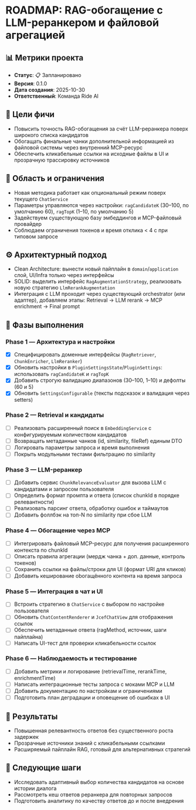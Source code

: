 # ROADMAP: RAG-обогащение с LLM-реранкером и файловой агрегацией

## 📊 Метрики проекта
- **Статус**: 📋 Запланировано
- **Версия**: 0.1.0
- **Дата создания**: 2025-10-30
- **Ответственный**: Команда Ride AI

## 🎯 Цели фичи
- Повысить точность RAG-обогащения за счёт LLM-реранкера поверх широкого списка кандидатов
- Обогащать финальные чанки дополнительной информацией из файловой системы через внутренний MCP-ресурс
- Обеспечить кликабельные ссылки на исходные файлы в UI и прозрачную трассировку источников

## 🧩 Область и ограничения
- Новая методика работает как опциональный режим поверх текущего `ChatService`
- Параметры управляются через настройки: `ragCandidateK` (30–100, по умолчанию 60), `ragTopK` (1–10, по умолчанию 5)
- Задействуем существующую базу эмбеддингов и MCP-файловый провайдер
- Соблюдаем ограничения токенов и время отклика < 4 c при типовом запросе

## ⚙️ Архитектурный подход
- Clean Architecture: вынести новый пайплайн в `domain`/`application` слой, UI/Infra только через интерфейсы
- SOLID: выделить интерфейс `RagAugmentationStrategy`, реализовать новую стратегию `LlmRerankAugmentation`
- Интеграция с LLM проходит через существующий orchestrator (или адаптер), добавляем этапы: Retrieval → LLM rerank → MCP enrichment → Final prompt

## 📅 Фазы выполнения

### Phase 1 — Архитектура и настройки
- [x] Специфицировать доменные интерфейсы (`RagRetriever`, `ChunkEnricher`, `LlmReranker`)
- [x] Обновить настройки в `PluginSettingsState`/`PluginSettings`: использовать `ragCandidateK` и `ragTopK`
- [x] Добавить строгую валидацию диапазонов (30–100, 1–10) и дефолты (60 и 5)
- [x] Обновить `SettingsConfigurable` (тексты подсказок и валидация через setters)

### Phase 2 — Retrieval и кандидаты
- [ ] Реализовать расширенный поиск в `EmbeddingService` с конфигурируемым количеством кандидатов
- [ ] Возвращать метаданные чанков (id, similarity, fileRef) единым DTO
- [ ] Логировать параметры запроса и время выполнения
- [ ] Покрыть модульными тестами фильтрацию по similarity

### Phase 3 — LLM-реранкер
- [ ] Добавить сервис `ChunkRelevanceEvaluator` для вызова LLM с кандидатами и запросом пользователя
- [ ] Определить формат промпта и ответа (список chunkId в порядке релевантности)
- [ ] Реализовать парсинг ответа, обработку ошибок и таймаутов
- [ ] Добавить фоллбэк на топ-N по similarity при сбое LLM

### Phase 4 — Обогащение через MCP
- [ ] Интегрировать файловый MCP-ресурс для получения расширенного контекста по chunkId
- [ ] Описать правила агрегации (мердж чанка + доп. данные, контроль токенов)
- [ ] Сохранить ссылки на файлы/строки для UI (формат URI для кликов)
- [ ] Добавить кеширование obогащённого контента на время запроса

### Phase 5 — Интеграция в чат и UI
- [ ] Встроить стратегию в `ChatService` с выбором по настройке пользователя
- [ ] Обновить `ChatContentRenderer` и `JcefChatView` для отображения ссылок
- [ ] Обеспечить метаданные ответа (ragMethod, источник, шаги пайплайна)
- [ ] Написать UI-тест для проверки кликабельности ссылок

### Phase 6 — Наблюдаемость и тестирование
- [ ] Добавить метрики и логирование (retrievalTime, rerankTime, enrichmentTime)
- [ ] Написать интеграционные тесты запроса с моками MCP и LLM
- [ ] Добавить документацию по настройкам и ограничениями
- [ ] Подготовить план деградации и оповещение об ошибках в UI

## 🎨 Результаты
- Повышенная релевантность ответов без существенного роста задержек
- Прозрачные источники знаний с кликабельными ссылками
- Расширяемый пайплайн RAG, готовый для альтернативных стратегий

## 🔄 Следующие шаги
- Исследовать адаптивный выбор количества кандидатов на основе истории диалога
- Рассмотреть кеш ответов реранкера для повторных запросов
- Подготовить аналитику по качеству ответов до и после внедрения
